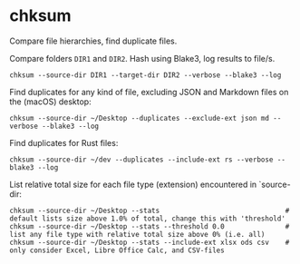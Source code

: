 # chksum
Compare file hierarchies, find duplicate files.

Compare folders `DIR1` and `DIR2`. Hash using Blake3, log results to file/s.
```
chksum --source-dir DIR1 --target-dir DIR2 --verbose --blake3 --log
```

Find duplicates for any kind of file, excluding JSON and Markdown files on the (macOS) desktop:
```
chksum --source-dir ~/Desktop --duplicates --exclude-ext json md --verbose --blake3 --log
```

Find duplicates for Rust files:
```
chksum --source-dir ~/dev --duplicates --include-ext rs --verbose --blake3 --log
```

List relative total size for each file type (extension) encountered in `source-dir:
```
chksum --source-dir ~/Desktop --stats                               # default lists size above 1.0% of total, change this with 'threshold'
chksum --source-dir ~/Desktop --stats --threshold 0.0               # list any file type with relative total size above 0% (i.e. all)
chksum --source-dir ~/Desktop --stats --include-ext xlsx ods csv    # only consider Excel, Libre Office Calc, and CSV-files
```
